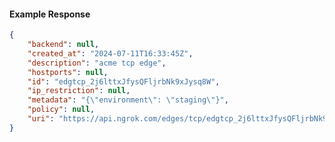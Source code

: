 <!-- Code generated for API Clients. DO NOT EDIT. -->

#### Example Response

```json
{
	"backend": null,
	"created_at": "2024-07-11T16:33:45Z",
	"description": "acme tcp edge",
	"hostports": null,
	"id": "edgtcp_2j6lttxJfysQFljrbNk9xJysq8W",
	"ip_restriction": null,
	"metadata": "{\"environment\": \"staging\"}",
	"policy": null,
	"uri": "https://api.ngrok.com/edges/tcp/edgtcp_2j6lttxJfysQFljrbNk9xJysq8W"
}
```
